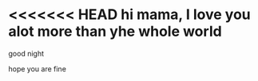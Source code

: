 <<<<<<< HEAD
hi mama, I love you alot more than yhe whole world
=======
good night

hope you are fine
